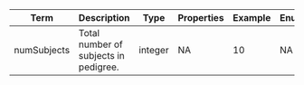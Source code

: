 |Term | Description | Type | Properties | Example | Enum|
| ---| ---| ---| ---| ---| --- |
| numSubjects | Total number of subjects in pedigree. | integer | NA | 10 | NA|
